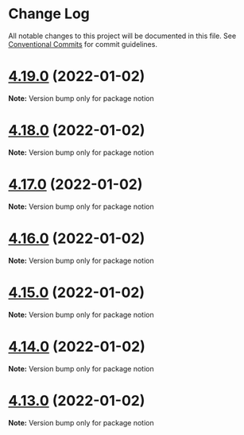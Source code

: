 # Change Log

All notable changes to this project will be documented in this file.
See [Conventional Commits](https://conventionalcommits.org) for commit guidelines.

# [4.19.0](https://github.com/NotionX/react-notion-x/compare/v4.18.0...v4.19.0) (2022-01-02)

**Note:** Version bump only for package notion





# [4.18.0](https://github.com/NotionX/react-notion-x/compare/v4.17.0...v4.18.0) (2022-01-02)

**Note:** Version bump only for package notion





# [4.17.0](https://github.com/NotionX/react-notion-x/compare/v4.16.0...v4.17.0) (2022-01-02)

**Note:** Version bump only for package notion





# [4.16.0](https://github.com/NotionX/react-notion-x/compare/v4.15.0...v4.16.0) (2022-01-02)

**Note:** Version bump only for package notion





# [4.15.0](https://github.com/NotionX/react-notion-x/compare/v4.14.0...v4.15.0) (2022-01-02)

**Note:** Version bump only for package notion





# [4.14.0](https://github.com/NotionX/react-notion-x/compare/v4.13.0...v4.14.0) (2022-01-02)

**Note:** Version bump only for package notion





# [4.13.0](https://github.com/NotionX/react-notion-x/compare/v4.12.0...v4.13.0) (2022-01-02)

**Note:** Version bump only for package notion
